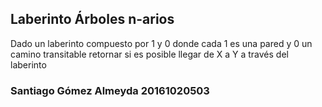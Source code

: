 ## Laberinto Árboles n-arios
Dado un laberinto compuesto por 1 y 0 donde cada 1 es una pared y 0 un camino transitable retornar si es posible llegar de X a Y a través del laberinto
### Santiago Gómez Almeyda 20161020503

